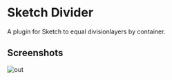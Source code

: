# Sketch Divider 
A plugin for Sketch to equal divisionlayers by container.

## Screenshots

![out]()

